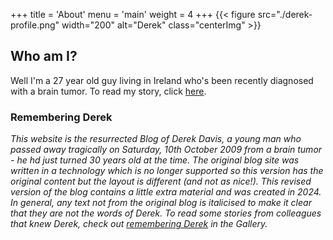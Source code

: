 +++
title = 'About'
menu = 'main'
weight = 4
+++
{{< figure src="./derek-profile.png" width="200" alt="Derek" class="centerImg" >}}

## Who am I?
Well I'm a 27 year old guy living in Ireland who's been recently diagnosed with a brain tumor.  To read my story, click [here](/post/the-story/).

### Remembering Derek
_This website is the resurrected Blog of Derek Davis, a young man who passed away tragically on Saturday, 10th October 2009 from a brain tumor - he hd just turned 30 years old at the time.  The original blog site was written in a technology which is no longer supported so this version has the original content but the layout is different (and not as nice!).  This revised version of the blog contains a little extra material and was created in 2024.  In general, any text not from the original blog is italicised to make it clear that they are not the words of Derek. To read some stories from colleagues that knew Derek, check out [remembering Derek](/gallery/derek_book) in the Gallery._
